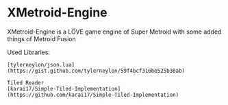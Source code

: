 # XMetroid-Engine
XMetroid-Engine is a LÖVE game engine of Super Metroid with some added things of Metroid Fusion

  Used Libraries:
    
    [tylerneylon/json.lua](https://gist.github.com/tylerneylon/59f4bcf316be525b30ab)
  
    Tiled Reader
    [karai17/Simple-Tiled-Implementation](https://github.com/karai17/Simple-Tiled-Implementation)
    
    
